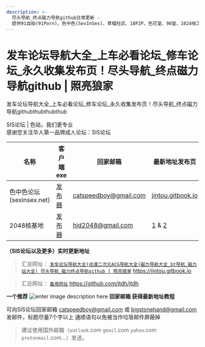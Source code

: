```yaml
---
description: >-
  尽头导航_终点磁力导航github日常更新 -
  提供91自拍(91Porn)、色中色(SexInSex)、草榴社区、18P2P、色花堂、98堂、1024核工厂、2048核基地、100lu高清首发、性吧(SEX8)、桃花族、AV狼(avlang、PLUS28、JKforum(捷克論壇)、AV天空、痴漢俱樂部等论坛永久地址和它们的最新地址发布页。
---
```


# 发车论坛导航大全\_上车必看论坛\_修车论坛\_永久收集发布页！尽头导航\_终点磁力导航github | 照亮狼家

发车论坛导航大全\_上车必看论坛\_修车论坛\_永久收集发布页！尽头导航\_终点磁力导航githubthubthubthub

SIS论坛 | 色站，我们更专业   
感谢您关注华人第一品牌成人论坛：SIS论坛

 | 名称 | 客户端exe | 回家邮箱 | 最新地址发布页 |
|----|----|----|----|
|色中色论坛(sexinsex.net)| [发布器](https://www.mediafire.com/file/03bf9sek6nk5tuv/%25E8%2589%25B2%25E4%25B8%25AD%25E8%2589%25B2%25E5%259C%25B0%25E5%259D%2580%25E5%258F%2591%25E5%25B8%2583%25E5%2599%25A8.rar/file)| catspeedboy@gmail.com  | [jintou.gitbook.io](https://jintou.gitbook.io)
|2048核基地|[发布器](https://github.com/jtdh/luntan/files/8078873/2048.zip)| hjd2048@gmail.com  |  [1](http://50qc.com:2048/) &  [2](http://26t.net:2048/)




**（SIS论坛以及更多）实时更新地址**
>汇总网址： [`发车论坛导航大全|动漫二次元ACG导航大全|磁力导航大全_bt导航_磁力站大全| 尽头导航_磁力终点导航github | 照亮狼家`](https://jintou.gitbook.io)  https://jintou.gitbook.io  

>汇总网址： [`备用网址`](https://github.com/jtdh/jtdh/)  https://github.com/jtdh/jtdh

**一个推荐**
![enter image description here](https://img68.pixhost.to/images/22/264638732_91-app.jpg)
**回家邮箱 获得最新地址教程**

可向SIS论坛回家邮箱 catspeedboy@gmail.com 或 bigstonehand@gmail.com 发邮件，标题尽量7个字以上 通顺语句以免被当作垃圾邮件屏蔽掉

> 建议使用国外邮箱（`outlook`.com `gmail`.com `yahoo`.com `protonmail`.com...）发送。
